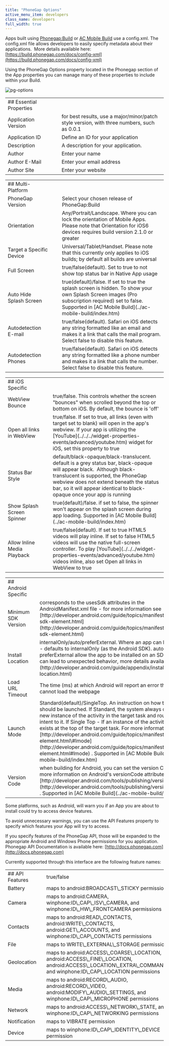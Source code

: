 ```yaml
---
title: "PhoneGap Options"
active_menu_item: developers
class_name: developers
full_width: true
---
```



Apps built using [Phonegap:Build](../phonegapbuild/index.htm) or [AC Mobile Build](../ac-mobile-build/index.htm) use a config.xml. The config.xml file allows developers to easily specify metadata about their applications.  More details available here: [https://build.phonegap.com/docs/config-xml](https://build.phonegap.com/docs/config-xml)

Using the PhoneGap Options property located in the Phonegap section of the App properties you can manage many of these properties to include within your Build.

![pg-options](/img/docs/pg-options.zoom79.png)

<table>
<tr>
<td width="181">
## Essential Properties

</td>
<td width="46">

</td>
<td width="614">

</td>
</tr>
<tr>
<td width="181">
Application Version

</td>
<td width="46">

</td>
<td width="614">
for best results, use a major/minor/patch style version, with three numbers, such as 0.0.1

</td>
</tr>
<tr>
<td width="181">
Application ID

</td>
<td width="46">

</td>
<td width="614">
Define an ID for your application

</td>
</tr>
<tr>
<td width="181">
Description

</td>
<td width="46">

</td>
<td width="614">
A description for your application.

</td>
</tr>
<tr>
<td width="181">
Author

</td>
<td width="46">

</td>
<td width="614">
Enter your name

</td>
</tr>
<tr>
<td width="181">
Author E-Mail

</td>
<td width="46">

</td>
<td width="614">
Enter your email address

</td>
</tr>
<tr>
<td width="181">
Author Site

</td>
<td width="46">

</td>
<td width="614">
Enter your website

</td>
</tr>
</table>

<table>
<tr>
<td width="182">
## Multi-Platform

</td>
<td width="44">

</td>
<td width="615">

</td>
</tr>
<tr>
<td width="182">
PhoneGap Version

</td>
<td width="44">

</td>
<td width="615">
Select your chosen release of PhoneGap:Build

</td>
</tr>
<tr>
<td width="182">
Orientation

</td>
<td width="44">

</td>
<td width="615">
Any/Portrait/Landscape. Where you can lock the orientation of Mobile Apps. Please note that Orientation for iOS6 devices requires build version 2.1.0 or greater

</td>
</tr>
<tr>
<td width="182">
Target a Specific Device

</td>
<td width="44">

</td>
<td width="615">
Universal/Tablet/Handset. Please note that this currently only applies to iOS builds; by default all builds are universal

</td>
</tr>
<tr>
<td width="182">
Full Screen

</td>
<td width="44">

</td>
<td width="615">
true/false(default). Set to true to not show top status bar in Native App usage

</td>
</tr>
<tr>
<td width="182">
Auto Hide Splash Screen

</td>
<td width="44">

</td>
<td width="615">
true(default)/false. If set to true the splash screen is hidden. To show your own Splash Screen images (Pro subscription required) set to false. Supported in [AC Mobile Build](../ac-mobile-build/index.htm)

</td>
</tr>
<tr>
<td width="182">
Autodetection E-mail

</td>
<td width="44">

</td>
<td width="615">
true/false(default). Safari on iOS detects any string formatted like an email and makes it a link that calls the mail program. Select false to disable this feature.

</td>
</tr>
<tr>
<td width="182">
Autodetection Phones

</td>
<td width="44">

</td>
<td width="615">
true/false(default). Safari on iOS detects any string formatted like a phone number and makes it a link that calls the number. Select false to disable this feature.

</td>
</tr>
</table>

<table>
<tr>
<td width="199">
## iOS Specific

</td>
<td width="18">

</td>
<td width="624">

</td>
</tr>
<tr>
<td width="199">
WebView Bounce

</td>
<td width="18">

</td>
<td width="624">
true/false. This controls whether the screen "bounces" when scrolled beyond the top or bottom on iOS. By default, the bounce is 'off'

</td>
</tr>
<tr>
<td width="199">
Open all links in WebView

</td>
<td width="18">

</td>
<td width="624">
true/false. If set to true, all links (even with target set to blank) will open in the app's webview. If your app is utilizing the [YouTube](../../../widget-properties-events/advanced/youtube.htm) widget for iOS, set this property to true

</td>
</tr>
<tr>
<td width="199">
Status Bar Style

</td>
<td width="18">

</td>
<td width="624">
default/black-opaque/black-translucent. default is a grey status bar, black-opaque will appear black.  Although black-translucent is supported, the PhoneGap webview does not extend beneath the status bar, so it will appear identical to black-opaque once your app is running

</td>
</tr>
<tr>
<td width="199">
Show Splash Screen Spinner

</td>
<td width="18">

</td>
<td width="624">
true(default)/false. if set to false, the spinner won't appear on the splash screen during app loading. Supported in [AC Mobile Build](../ac-mobile-build/index.htm)

</td>
</tr>
<tr>
<td width="199">
Allow Inline Media Playback

</td>
<td width="18">

</td>
<td width="624">
true/false(default). If set to true HTML5 videos will play inline. If set to false HTML5 videos will use the native full-screen controller. To play [YouTube](../../../widget-properties-events/advanced/youtube.htm) videos inline, also set Open all links in WebView to true

</td>
</tr>
</table>

<table>
<tr>
<td width="183">
## Android Specific

</td>
<td width="42">

</td>
<td width="617">

</td>
</tr>
<tr>
<td width="183">
Minimum SDK Version

</td>
<td width="42">

</td>
<td width="617">
corresponds to the usesSdk attributes in the AndroidManifest.xml file - for more information see [http://developer.android.com/guide/topics/manifest/uses-sdk-element.html](http://developer.android.com/guide/topics/manifest/uses-sdk-element.html)

</td>
</tr>
<tr>
<td width="183">
Install Location

</td>
<td width="42">

</td>
<td width="617">
internalOnly/auto/preferExternal. Where an app can be installed - defaults to internalOnly (as the Android SDK). auto or preferExternal allow the app to be installed on an SD card - this can lead to unexpected behavior, more details available [here](http://developer.android.com/guide/appendix/install-location.html)

</td>
</tr>
<tr>
<td width="183">
Load URL Timeout

</td>
<td width="42">

</td>
<td width="617">
The time (ms) at which Android will report an error that it cannot load the webpage

</td>
</tr>
<tr>
<td width="183">
Launch Mode

</td>
<td width="42">

</td>
<td width="617">
Standard(default)/SingleTop. An instruction on how the activity should be launched. If Standard, the system always creates a new instance of the activity in the target task and routes the intent to it. If Single Top - If an instance of the activity already exists at the top of the target task. For more information see [http://developer.android.com/guide/topics/manifest/activity-element.html\#lmode](http://developer.android.com/guide/topics/manifest/activity-element.html#lmode) . Supported in [AC Mobile Build](../ac-mobile-build/index.htm)

</td>
</tr>
<tr>
<td width="183">
Version Code

</td>
<td width="42">

</td>
<td width="617">
when building for Android, you can set the version Code. For more information on Android's versionCode attribute, see [http://developer.android.com/tools/publishing/versioning.html](http://developer.android.com/tools/publishing/versioning.html) . Supported in [AC Mobile Build](../ac-mobile-build/index.htm)

</td>
</tr>
</table>

Some platforms, such as Android, will warn you if an App you are about to install could try to access device features.

To avoid unnecessary warnings, you can use the API Features property to specify which features your App will try to access.

If you specify features of the PhoneGap API, those will be expanded to the appropriate Android and Windows Phone permissions for you application. Phonegap API Documentation is available here: [http://docs.phonegap.com](http://docs.phonegap.com)

Currently supported through this interface are the following feature names:

<table>
<tr>
<td width="183">
## API Features

</td>
<td width="25">

</td>
<td width="635">
true/false

</td>
</tr>
<tr>
<td width="183">
Battery

</td>
<td width="25">

</td>
<td width="635">
maps to android:BROADCAST\_STICKY permission

</td>
</tr>
<tr>
<td width="183">
Camera

</td>
<td width="25">

</td>
<td width="635">
maps to android:CAMERA, winphone:ID\_CAP\_ISV\_CAMERA, and winphone:ID\_HW\_FRONTCAMERA permissions

</td>
</tr>
<tr>
<td width="183">
Contacts

</td>
<td width="25">

</td>
<td width="635">
maps to android:READ\_CONTACTS, android:WRITE\_CONTACTS, android:GET\_ACCOUNTS, and winphone:ID\_CAP\_CONTACTS permissions

</td>
</tr>
<tr>
<td width="183">
File

</td>
<td width="25">

</td>
<td width="635">
maps to WRITE\_EXTERNAL\_STORAGE permission

</td>
</tr>
<tr>
<td width="183">
Geolocation

</td>
<td width="25">

</td>
<td width="635">
maps to android:ACCESS\_COARSE\_LOCATION, android:ACCESS\_FINE\_LOCATION, android:ACCESS\_LOCATION\_EXTRA\_COMMANDS, and winphone:ID\_CAP\_LOCATION permissions

</td>
</tr>
<tr>
<td width="183">
Media

</td>
<td width="25">

</td>
<td width="635">
maps to android:RECORD\_AUDIO, android:RECORD\_VIDEO, android:MODIFY\_AUDIO\_SETTINGS, and winphone:ID\_CAP\_MICROPHONE permissions

</td>
</tr>
<tr>
<td width="183">
Network

</td>
<td width="25">

</td>
<td width="635">
maps to android:ACCESS\_NETWORK\_STATE, and winphone:ID\_CAP\_NETWORKING permissions

</td>
</tr>
<tr>
<td width="183">
Notification

</td>
<td width="25">

</td>
<td width="635">
maps to VIBRATE permission

</td>
</tr>
<tr>
<td width="183">
Device

</td>
<td width="25">

</td>
<td width="635">
maps to winphone:ID\_CAP\_IDENTITY\_DEVICE permission

</td>
</tr>
</table>

